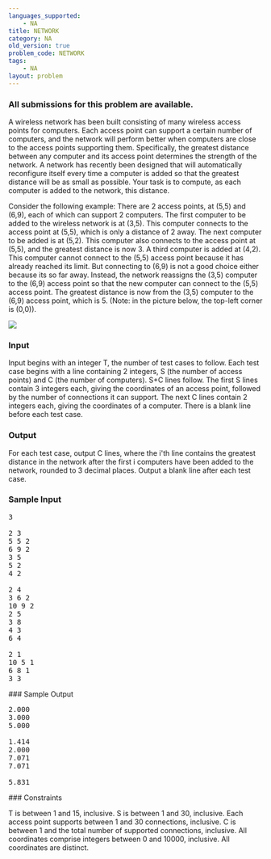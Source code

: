 ```yaml
---
languages_supported:
    - NA
title: NETWORK
category: NA
old_version: true
problem_code: NETWORK
tags:
    - NA
layout: problem
---
```

###  All submissions for this problem are available. 

A wireless network has been built consisting of many wireless access points for computers. Each access point can support a certain number of computers, and the network will perform better when computers are close to the access points supporting them. Specifically, the greatest distance between any computer and its access point determines the strength of the network. A network has recently been designed that will automatically reconfigure itself every time a computer is added so that the greatest distance will be as small as possible. Your task is to compute, as each computer is added to the network, this distance.

Consider the following example:
 There are 2 access points, at (5,5) and (6,9), each of which can support 2 computers. The first computer to be added to the wireless network is at (3,5). This computer connects to the access point at (5,5), which is only a distance of 2 away. The next computer to be added is at (5,2). This computer also connects to the access point at (5,5), and the greatest distance is now 3. A third computer is added at (4,2). This computer cannot connect to the (5,5) access point because it has already reached its limit. But connecting to (6,9) is not a good choice either because its so far away. Instead, the network reassigns the (3,5) computer to the (6,9) access point so that the new computer can connect to the (5,5) access point. The greatest distance is now from the (3,5) computer to the (6,9) access point, which is 5. (Note: in the picture below, the top-left corner is (0,0)).

![](/download/july11-network.gif)

### Input

Input begins with an integer T, the number of test cases to follow. Each test case begins with a line containing 2 integers, S (the number of access points) and C (the number of computers). S+C lines follow. The first S lines contain 3 integers each, giving the coordinates of an access point, followed by the number of connections it can support. The next C lines contain 2 integers each, giving the coordinates of a computer. There is a blank line before each test case.

### Output

For each test case, output C lines, where the i'th line contains the greatest distance in the network after the first i computers have been added to the network, rounded to 3 decimal places. Output a blank line after each test case.

### Sample Input

<pre>3

2 3
5 5 2
6 9 2
3 5
5 2
4 2

2 4
3 6 2
10 9 2
2 5
3 8
4 3
6 4

2 1
10 5 1
6 8 1
3 3
</pre>### Sample Output
<pre>2.000
3.000
5.000

1.414
2.000
7.071
7.071

5.831
</pre>### Constraints
T is between 1 and 15, inclusive.
 S is between 1 and 30, inclusive.
 Each access point supports between 1 and 30 connections, inclusive.
 C is between 1 and the total number of supported connections, inclusive.
 All coordinates comprise integers between 0 and 10000, inclusive.
 All coordinates are distinct.
